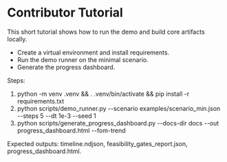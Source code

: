 # Contributor Tutorial

This short tutorial shows how to run the demo and build core artifacts locally.

- Create a virtual environment and install requirements.
- Run the demo runner on the minimal scenario.
- Generate the progress dashboard.

Steps:

1. python -m venv .venv && . .venv/bin/activate && pip install -r requirements.txt
2. python scripts/demo_runner.py --scenario examples/scenario_min.json --steps 5 --dt 1e-3 --seed 1
3. python scripts/generate_progress_dashboard.py --docs-dir docs --out progress_dashboard.html --fom-trend

Expected outputs: timeline.ndjson, feasibility_gates_report.json, progress_dashboard.html.

